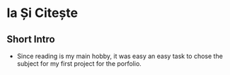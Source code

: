 # Ia Și Citește

## Short Intro

- Since reading is my main hobby, it was easy an easy task to chose the subject for my first project for the porfolio.
